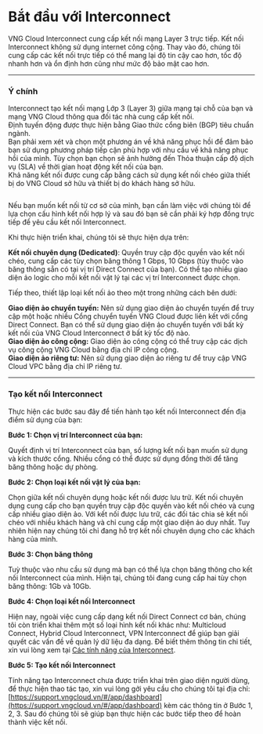 # Bắt đầu với Interconnect

VNG Cloud Interconnect cung cấp kết nối mạng Layer 3 trực tiếp. Kết nối Interconnect không sử dụng internet công cộng. Thay vào đó, chúng tôi cung cấp các kết nối trực tiếp có thể mang lại độ tin cậy cao hơn, tốc độ nhanh hơn và ổn định hơn cũng như mức độ bảo mật cao hơn.

***

### **Ý chính** <a href="#batdauvoiinterconnect-ychinh" id="batdauvoiinterconnect-ychinh"></a>

Interconnect tạo kết nối mạng Lớp 3 (Layer 3) giữa mạng tại chỗ của bạn và mạng VNG Cloud thông qua đối tác nhà cung cấp kết nối.\
Định tuyến động được thực hiện bằng Giao thức cổng biên (BGP) tiêu chuẩn ngành.\
Bạn phải xem xét và chọn một phương án về khả năng phục hồi để đảm bảo bạn sử dụng phương pháp tiếp cận phù hợp với nhu cầu về khả năng phục hồi của mình. Tùy chọn bạn chọn sẽ ảnh hưởng đến Thỏa thuận cấp độ dịch vụ (SLA) về thời gian hoạt động kết nối của bạn.\
Khả năng kết nối được cung cấp bằng cách sử dụng kết nối chéo giữa thiết bị do VNG Cloud sở hữu và thiết bị do khách hàng sở hữu.

<figure><img src="https://docs.vngcloud.vn/download/attachments/64553619/image2023-9-8_14-30-47.png?version=1&#x26;modificationDate=1694158248000&#x26;api=v2" alt=""><figcaption></figcaption></figure>

Nếu bạn muốn kết nối từ cơ sở của mình, bạn cần làm việc với chúng tôi để lựa chọn cấu hình kết nối hợp lý và sau đó bạn sẽ cần phải ký hợp đồng trực tiếp để yêu cầu kết nối Interconnect.&#x20;

Khi thực hiện triển khai, chúng tôi sẽ thực hiện dựa trên:

**Kết nối chuyên dụng (Dedicated)**: Quyền truy cập độc quyền vào kết nối chéo, cung cấp các tùy chọn băng thông 1 Gbps, 10 Gbps (tùy thuộc vào băng thông sẵn có tại vị trí Direct Connect của bạn). Có thể tạo nhiều giao diện ảo logic cho mỗi kết nối vật lý tại các vị trí Interconnect được chọn.

Tiếp theo, thiết lập loại kết nối ảo theo một trong những cách bên dưới:

**Giao diện ảo chuyển tuyến:** Nên sử dụng giao diện ảo chuyển tuyến để truy cập một hoặc nhiều Cổng chuyển tuyến VNG Cloud được liên kết với cổng Direct Connect. Bạn có thể sử dụng giao diện ảo chuyển tuyến với bất kỳ kết nối của VNG Cloud Interconnect ở bất kỳ tốc độ nào.\
**Giao diện ảo công cộng:** Giao diện ảo công cộng có thể truy cập các dịch vụ công cộng VNG Cloud bằng địa chỉ IP công cộng.\
**Giao diện ảo riêng tư:** Nên sử dụng giao diện ảo riêng tư để truy cập VNG Cloud VPC bằng địa chỉ IP riêng tư.

***

### **Tạo kết nối Interconnect** <a href="#batdauvoiinterconnect-taoketnoiinterconnect" id="batdauvoiinterconnect-taoketnoiinterconnect"></a>

Thực hiện các bước sau đây để tiến hành tạo kết nối Interconnect đến địa điểm sử dụng của bạn:

**Bước 1: Chọn vị trí Interconnect của bạn:**

Quyết định vị trí Interconnect của bạn, số lượng kết nối bạn muốn sử dụng và kích thước cổng. Nhiều cổng có thể được sử dụng đồng thời để tăng băng thông hoặc dự phòng.

**Bước 2: Chọn loại kết nối vật lý của bạn:**

Chọn giữa kết nối chuyên dụng hoặc kết nối được lưu trữ. Kết nối chuyên dụng cung cấp cho bạn quyền truy cập độc quyền vào kết nối chéo và cung cấp nhiều giao diện ảo. Với kết nối được lưu trữ, các đối tác chia sẻ kết nối chéo với nhiều khách hàng và chỉ cung cấp một giao diện ảo duy nhất. Tuy nhiên hiện nay chúng tôi chỉ đang hỗ trợ kết nối chuyên dụng cho các khách hàng của mình.

**Bước 3: Chọn băng thông**

Tuỳ thuộc vào nhu cầu sử dụng mà bạn có thể lựa chọn băng thông cho kết nối Interconnect của mình. Hiện tại, chúng tôi đang cung cấp hai tùy chọn băng thông: 1Gb và 10Gb.

**Bước 4: Chọn loại kết nối Interconnect**

Hiện nay, ngoài việc cung cấp dạng kết nối Direct Connect cơ bản, chúng tôi còn triển khai thêm một số loại hình kết nối khác như: Multicloud Connect, Hybrid Cloud Interconnect, VPN Interconnect để giúp bạn giải quyết các vấn đề về quản lý dữ liệu đa dạng. Để biết thêm thông tin chi tiết, xin vui lòng xem tại [Các tính năng của Interconnect](cac-tinh-nang-interconnect.md).

**Bước 5: Tạo kết nối Interconnect**

Tính năng tạo Interconnect chưa được triển khai trên giao diện người dùng, để thực hiện thao tác tạo, xin vui lòng gởi yêu cầu cho chúng tôi tại địa chỉ: [https://support.vngcloud.vn/#/app/dashboard](https://support.vngcloud.vn/#/app/dashboard) kèm các thông tin ở Bước 1, 2, 3. Sau đó chúng tôi sẽ giúp bạn thực hiện các bước tiếp theo để hoàn thành việc kết nối.
